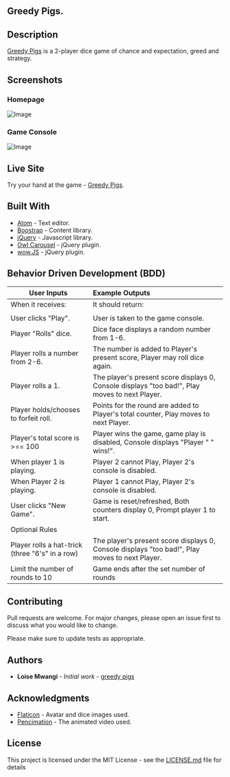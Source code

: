 ## Greedy Pigs.

## Description
[Greedy Pigs](https://tc-mwangi.github.io/pig-dice/) is a 2-player dice game of chance and expectation, greed and strategy.

## Screenshots

### Homepage

![Image]()

### Game Console

![Image]()

## Live Site

Try your hand at the game - [Greedy Pigs](https://tc-mwangi.github.io/pig-dice/).


## Built With

* [Atom](https://atom.io/) - Text editor.
* [Boostrap](https://getbootstrap.com/) - Content library.
* [jQuery](https://jquery.com/) - Javascript library.
* [Owl Carousel](https://owlcarousel2.github.io/OwlCarousel2/) - jQuery plugin.
* [wow.JS](https://wowjs.uk/) - jQuery plugin.

## Behavior Driven Development (BDD)

| User Inputs  | Example Outputs  |
|----          |       :---|
| When it receives:    | It should return:|
|          | |                        
| User clicks "Play". | User is taken to the game console.  |
| Player "Rolls" dice. | Dice face displays a random number from 1-6.  |
| Player rolls a number from 2-6. | The number is added to Player's present score, Player may roll dice again. |
| Player rolls a 1.  | The player's present score displays 0, Console displays "too bad!", Play moves to next Player.  |  
| Player holds/chooses to forfeit roll.  | Points for the round are added to Player's total counter, Play moves to next Player.  |
|  Player's total score is >== 100  | Player wins the game, game play is disabled, Console displays "Player " " wins!".  |
| When player 1 is playing.  | Player 2 cannot Play, Player 2's console is disabled.  |  
| When Player 2 is playing.  |  Player 1 cannot Play, Player 2's console is disabled. |
| User clicks "New Game".  | Game is reset/refreshed, Both counters display 0, Prompt player 1 to start.  |
| Optional Rules  |
| Player rolls a hat-trick (three "6's" in a row)  | The player's present score displays 0, Console displays "too bad!", Play moves to next Player.
| Limit the number of rounds to 10  | Game ends after the set number of rounds  |

## Contributing

Pull requests are welcome. For major changes, please open an issue first to discuss what you would like to change.

Please make sure to update tests as appropriate.

## Authors

* **Loise Mwangi** - *Initial work* - [greedy pigs](hhttps://github.com/tc-mwangi)

## Acknowledgments

* [Flaticon](https://www.flaticon.com) - Avatar and dice images used.
* [Pencimation](https://www.youtube.com/channel/UCUAL--p3qAa27luR0IYbjZA) - The animated video used.

## License

This project is licensed under the MIT License - see the [LICENSE.md](https://github.com/tc-mwangi/pig-dice/blob/master/LICENSE) file for details
